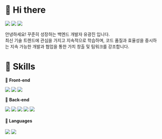 # 👋 Hi there
<p>
  <a href="mailto:kwangjin5468@gmail.com" target="_blank"><img src="https://img.shields.io/badge/kwangjin5468@gmail.com-EA4335?style=flat-square&logo=Gmail&logoColor=white"/></a> 
  <a href="https://velog.io/@kwangjin5468/posts" target="_blank"><img src="https://img.shields.io/badge/velog-20C997?style=flat-square&logo=Velog&logoColor=white"/></a>
  <a href="https://kxxngjinbackend.notion.site" target="_blank"><img src="https://img.shields.io/badge/notion-000000?style=flat-square&logo=notion&logoColor=white"/></a>
</p>


<p>
  안녕하세요! 꾸준히 성장하는 백엔드 개발자 유광진 입니다. <br/>
  최신 기술 트렌드에 관심을 가지고 지속적으로 학습하며, 코드 품질과 효율성을 중시하는 지속 가능한 개발과 협업을 통한 가치 창출 및 팀워크를 강조합니다.
</p>


# 💪 Skills
📌 **Front-end**

<img src="https://img.shields.io/badge/html5-E34F26?style=for-the-badge&logo=html5&logoColor=white"> <img src="https://img.shields.io/badge/css3-1572B6?style=for-the-badge&logo=css3&logoColor=white">
<img src="https://img.shields.io/badge/JavaScript-F7DF1E?style=for-the-badge&logo=JavaScript&logoColor=white"> 

📌 **Back-end**

<img src="https://img.shields.io/badge/thymeleaf-005F0F?style=for-the-badge&logo=thymeleaf&logoColor=white"> <img src="https://img.shields.io/badge/SpringBoot-6DB33F?style=for-the-badge&logo=Spring Boot&logoColor=white"> <img src="https://img.shields.io/badge/amazonaws-232F3E?style=for-the-badge&logo=amazonaws&logoColor=white"> <img src="https://img.shields.io/badge/django-092E20?style=for-the-badge&logo=django&logoColor=white">
<img src="https://img.shields.io/badge/docker-2496ED?style=for-the-badge&logo=docker&logoColor=white">

#### 📌 Languages
<p>
  <img src="https://img.shields.io/badge/java-1572B6?style=for-the-badge&logo=java&logoColor=white"> <img src="https://img.shields.io/badge/python-3776AB?style=for-the-badge&logo=python&logoColor=white">
</p>
